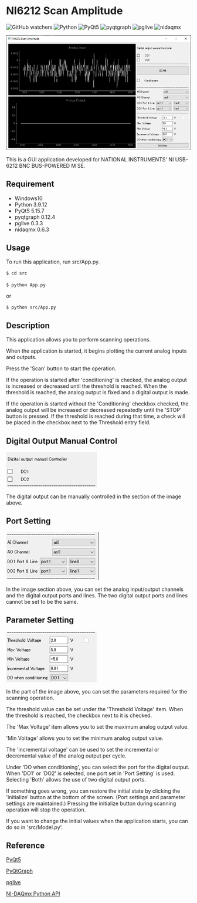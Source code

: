 # NI6212 Scan Amplitude
![GitHub watchers](https://img.shields.io/github/watchers/crab85193/ScanAmplitude?style=social)
![Python](https://img.shields.io/badge/python-v3.9.12-007396.svg?logo=python&style=popout)
![PyQt5](https://img.shields.io/badge/PyQt5-v5.15.7-007396.svg?logo=python&style=popout)
![pyqtgraph](https://img.shields.io/badge/pyqtgraph-v0.12.4-007396.svg?logo=python&style=popout)
![pglive](https://img.shields.io/badge/pglive-v0.3.3-007396.svg?logo=python&style=popout)
![nidaqmx](https://img.shields.io/badge/nidaqmx-v0.6.3-44A833.svg?style=popout)

![image](https://github.com/crab85193/ScanAmplitude/blob/develop/img/title.PNG)

This is a GUI application developed for NATIONAL INSTRUMENTS' NI USB-6212 BNC BUS-POWERED M SE.

## Requirement
- Windows10
- Python 3.9.12
- PyQt5 5.15.7
- pyqtgraph 0.12.4
- pglive 0.3.3
- nidaqmx 0.6.3

## Usage
To run this application, run src/App.py.

```
$ cd src

$ python App.py
```

or

```
$ python src/App.py
```

## Description
This application allows you to perform scanning operations.

When the application is started, it begins plotting the current analog inputs and outputs.

Press the 'Scan' button to start the operation.

If the operation is started after 'conditioning' is checked, the analog output is increased or decreased until the threshold is reached.
When the threshold is reached, the analog output is fixed and a digital output is made.

If the operation is started without the 'Conditioning' checkbox checked, the analog output will be increased or decreased repeatedly until the 'STOP' button is pressed.
If the threshold is reached during that time, a check will be placed in the checkbox next to the Threshold entry field.

## Digital Output Manual Control

![image](https://github.com/crab85193/ScanAmplitude/blob/develop/img/do_manual_control.PNG)

The digital output can be manually controlled in the section of the image above.

## Port Setting

![image](https://github.com/crab85193/ScanAmplitude/blob/develop/img/port_setting.PNG)

In the image section above, you can set the analog input/output channels and the digital output ports and lines.
The two digital output ports and lines cannot be set to be the same.

## Parameter Setting

![image](https://github.com/crab85193/ScanAmplitude/blob/develop/img/parameter_setting.PNG)

In the part of the image above, you can set the parameters required for the scanning operation.

The threshold value can be set under the 'Threshold Voltage' item.
When the threshold is reached, the checkbox next to it is checked.

The 'Max Voltage' item allows you to set the maximum analog output value.

'Min Voltage' allows you to set the minimum analog output value.

The 'incremental voltage' can be used to set the incremental or decremental value of the analog output per cycle.

Under 'DO when conditioning', you can select the port for the digital output.
When 'DO1' or 'DO2' is selected, one port set in 'Port Setting' is used.
Selecting 'Both' allows the use of two digital output ports.

If something goes wrong, you can restore the initial state by clicking the 'initialize' button at the bottom of the screen.
(Port settings and parameter settings are maintained.)
Pressing the initialize button during scanning operation will stop the operation.

If you want to change the initial values when the application starts, you can do so in 'src/Model.py'.

## Reference
[PyQt5](https://pythonspot.com/pyqt5/)

[PyQtGraph](https://www.pyqtgraph.org/)

[pglive](https://github.com/domarm-comat/pglive)

[NI-DAQmx Python API](https://nidaqmx-python.readthedocs.io/en/latest/)